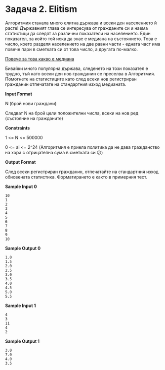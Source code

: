 # Задача 2. Elitism

Алгоритмия станала много елитна държава и всеки ден населението й расте! Държавният глава се интересува от гражданите си и наема статистици да следят за различни показатели на населението. Един показател, за който той иска да знае е медиана на състоянието. Това е число, което разделя населението на две равни части - едната част има повече пари в сметката си от това число, а другата по-малко.

[Повече за това какво е медиана](https://en.wikipedia.org/wiki/Median)

Бивайки много популярна държава, следенето на този показател е трудно, тъй като всеки ден нов гражданин се преселва в Алгоритмия. Помогнете на статистиците като след всеки нов регистриран гражданин отпечатате на стандартния изход медианата.

**Input Format**

N (брой нови граждани)

Следват N на брой цели положителни числа, всеки на нов ред (състояние на гражданите)

**Constraints**

1 <= N <= 500000

0 <= ai <= 2^24 (Алгоритмия е приела политика да не дава гражданство на хора с отрицателна сума в сметката си 😕)

**Output Format**

След всеки регистриран гражданин, отпечатайте на стандартния изход обновената статистика. Форматирането е както в примерния тест.

**Sample Input 0**
```
10
1
2
3
4
5
6
7
8
9
10
```

**Sample Output 0**
```
1.0
1.5
2.0
2.5
3.0
3.5
4.0
4.5
5.0
5.5
```

**Sample Input 1**
```
4
3
11
4
2
```

**Sample Output 1**
```
3.0
7.0
4.0
3.5
```
